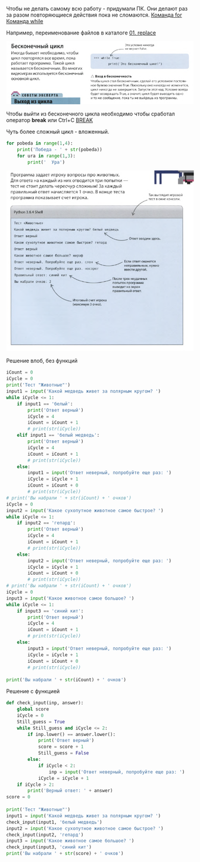 Чтобы не делать самому всю работу - придумали ПК. Они делают раз за разом повторяющиеся действия пока не сломаются.
[Команда for](../../_Commands/Циклы/for/Описание.md)
[Команда while](../../_Commands/Циклы/while/Описание.md)

Например, переименование файлов в каталоге [01. replace](../../Scripts/Rename%20files/01.%20replace.md)

![](../_pictures/Pasted_image_20250305224040.png)

Чтобы выйти из бесконечного цикла необходимо чтобы сработал оператор **break** или Ctrl+C
[BREAK](../../_Commands/Циклы/break/Описание.md)

Чуть более сложный цикл - вложенный.

```python
for pobeda in range(1,4):
    print('Победа - ' + str(pobeda))
    for ura in range(1,3):
        print('  Ура')    
```

![](../_pictures/Pasted_image_20250305233527.png)

Решение влоб, без функций 
```python
iCount = 0
iCycle = 0
print('Тест "Животные"')
input1 = input('Какой медведь живет за полярным кругом? ')
while iCycle <= 1:    
    if input1 == 'белый':
        print('Ответ верный')
        iCycle = 4
        iCount = iCount + 1
        # print(str(iCycle))
    elif input1 == 'белый медведь':
        print('Ответ верный')
        iCycle = 4
        iCount = iCount + 1
        # print(str(iCycle))
    else:
        input1 = input('Ответ неверный, попробуйте еще раз: ')
        iCycle = iCycle + 1
        iCount = iCount + 0
        # print(str(iCycle))
# print('Вы набрали ' + str(iCount) + ' очков')
iCycle = 0
input2 = input('Какое сухопутное животное самое быстрое? ')
while iCycle <= 1:    
    if input2 == 'гепард':
        print('Ответ верный')
        iCycle = 4
        iCount = iCount + 1
        # print(str(iCycle))
    else:
        input2 = input('Ответ неверный, попробуйте еще раз: ')
        iCycle = iCycle + 1
        iCount = iCount + 0
        # print(str(iCycle))
# print('Вы набрали ' + str(iCount) + ' очков')    
iCycle = 0
input3 = input('Какое животное самое большое? ')
while iCycle <= 1:
    if input3 == 'синий кит':
        print('Ответ верный')
        iCycle = 4
        iCount = iCount + 1
        # print(str(iCycle))
    else:
        input3 = input('Ответ неверный, попробуйте еще раз: ')
        iCycle = iCycle + 1
        iCount = iCount + 0
        # print(str(iCycle))
        
print('Вы набрали ' + str(iCount) + ' очков')
```


Решение с функцией

```python
def check_input(inp, answer):
    global score
    iCycle = 0
    Still_guess = True
    while Still_guess and iCycle <= 2:
        if inp.lower() == answer.lower():
            print('Ответ верный')
            score = score + 1
            Still_guess = False
        else:
            if iCycle < 2:
                inp = input('Ответ неверный, попробуйте еще раз: ')
            iCycle = iCycle + 1
    if iCycle > 2:
        print('Верный ответ: ' + answer)
score = 0

print('Тест "Животные"')
input1 = input('Какой медведь живет за полярным кругом? ')
check_input(input1, 'белый медведь')
input2 = input('Какое сухопутное животное самое быстрое? ')
check_input(input2, 'гепард')
input3 = input('Какое животное самое большое? ')
check_input(input3, 'синий кит')
print('Вы набрали ' + str(score) + ' очков')
```


